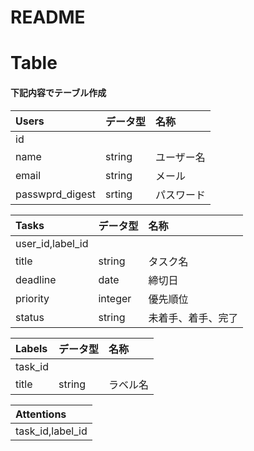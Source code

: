 # README

# Table 
#### 下記内容でテーブル作成

|Users|データ型|名称|
|:--|:--|:--|
|id|||
|name|string|ユーザー名|
|email|string|メール|
|passwprd_digest|srting|パスワード|
 

|Tasks|データ型|名称|
|:--|:--|:--|
|user_id,label_id|||
|title|string|タスク名|
|deadline|date|締切日|
|priority|integer|優先順位|
|status|string|未着手、着手、完了|


|Labels|データ型|名称|
|:--|:--|:--|
|task_id|||
|title|string|ラベル名|

|Attentions|
|:--|
|task_id,label_id|

